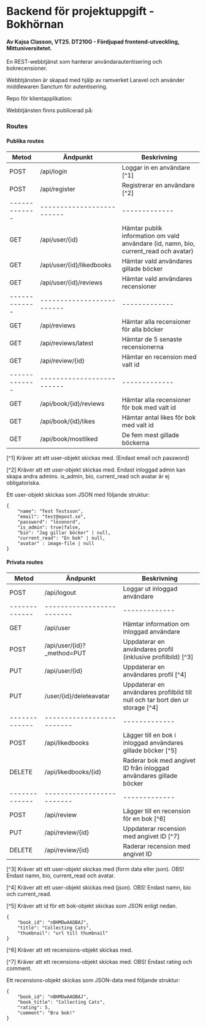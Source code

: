 # Backend för projektuppgift - Bokhörnan
#### Av Kajsa Classon, VT25. DT210G - Fördjupad frontend-utveckling, Mittuniversitetet.

En REST-webbtjänst som hanterar användarautentisering och bokrecensioner.

Webbtjänsten är skapad med hjälp av ramverket Laravel och använder middlewaren Sanctum för autentisering.

Repo för klientapplikation:

Webbtjänsten finns publicerad på:

### Routes
#### Publika routes
| Metod         | Ändpunkt                     | Beskrivning   |
| ------------- | -------------------------    | ------------- |
| POST          | /api/login                   | Loggar in en användare [^1] |
| POST          | /api/register                | Registrerar en användare [^2] |
| ------------- | -------------------------    | ------------- |
| GET           | /api/user/{id}               | Hämtar publik information om vald användare (id, namn, bio, current_read och avatar) |
| GET           | /api/user/{id}/likedbooks    | Hämtar vald användares gillade böcker |
| GET           | /api/user/{id}/reviews       | Hämtar vald användares recensioner |
| ------------- | -------------------------    | ------------- |
| GET           | /api/reviews                 | Hämtar alla recensioner för alla böcker |
| GET           | /api/reviews/latest          | Hämtar de 5 senaste recensionerna |
| GET           | /api/review/{id}             | Hämtar en recension med valt id |
| ------------- | -------------------------    | ------------- |
| GET           | /api/book/{id}/reviews       | Hämtar alla recensioner för bok med valt id |
| GET           | /api/book/{id}/likes         | Hämtar antal likes för bok med valt id |
| GET           | /api/book/mostliked          | De fem mest gillade böckerna |

[^1] Kräver att ett user-objekt skickas med. (Endast email och password)

[^2] Kräver att ett user-objekt skickas med. Endast inloggad admin kan skapa andra admins. is_admin, bio, current_read och avatar är ej obligatoriska.

Ett user-objekt skickas som JSON med följande struktur:

``` 
{
    "name": "Test Testsson",
    "email": "test@epost.se",
    "password": "lösenord",
    "is_admin": true|false,
    "bio": "Jag gillar böcker" | null,
    "current_read": "En bok" | null,
    "avatar" : image-file | null
}
```

#### Privata routes
| Metod         | Ändpunkt                       | Beskrivning   |
| ------------- | -------------------------      | ------------- |
| POST          | /api/logout                    | Loggar ut inloggad användare |
| ------------- | -------------------------      | ------------- |
| GET           | /api/user                      | Hämtar information om inloggad användare |
| POST          | /api/user/{id}?_method=PUT     | Uppdaterar en användares profil (inklusive profilbild) [^3] |
| PUT           | /api/user/{id}                 | Uppdaterar en användares profil [^4] |
| PUT           | /user/{id}/deleteavatar        | Uppdaterar en användares profilbild till null och tar bort den ur storage [^4] |
| ------------- | -------------------------      | ------------- |
| POST          | /api/likedbooks                | Lägger till en bok i inloggad användares gillade böcker [^5] |
| DELETE        | /api/likedbooks/{id}           | Raderar bok med angivet ID från inloggad användares gillade böcker|
| ------------- | -------------------------      | ------------- |
| POST          | /api/review                    | Lägger till en recension för en bok [^6] |
| PUT           | /api/review/{id}               | Uppdaterar recension med angivet ID [^7] |
| DELETE        | /api/review/{id}               | Raderar recension med angivet ID |

[^3] Kräver att ett user-objekt skickas med (form data eller json). OBS! Endast namn, bio, current_read och avatar. 

[^4] Kräver att ett user-objekt skickas med (json). OBS! Endast namn, bio och current_read. 

[^5] Kräver att id för ett bok-objekt skickas som JSON enligt nedan.

``` 
{
    "book_id": "nBHMDwAAQBAJ",
    "title": "Collecting Cats",
    "thumbnail": "url till thumbnail"
}
```

[^6] Kräver att ett recensions-objekt skickas med.

[^7] Kräver att ett recensions-objekt skickas med. OBS! Endast rating och comment.

Ett recensions-objekt skickas som JSON-data med följande struktur:

``` 
{
    "book_id": "nBHMDwAAQBAJ",
    "book_title": "Collecting Cats",
    "rating": 5,
    "comment": "Bra bok!"
}